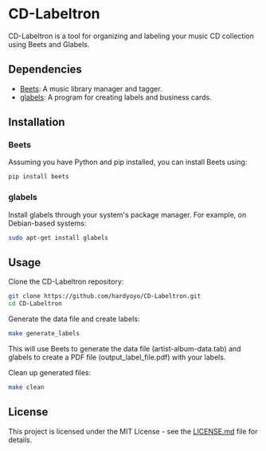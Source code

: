 # CD-Labeltron

CD-Labeltron is a tool for organizing and labeling your music CD collection using Beets and Glabels.

## Dependencies

- [Beets](https://beets.io/): A music library manager and tagger.
- [glabels](https://glabels.org/): A program for creating labels and business cards.

## Installation

### Beets

Assuming you have Python and pip installed, you can install Beets using:

```bash
pip install beets
```

### glabels
Install glabels through your system's package manager. For example, on Debian-based systems:

```bash
sudo apt-get install glabels
```
## Usage

Clone the CD-Labeltron repository:
```bash
git clone https://github.com/hardyoyo/CD-Labeltron.git
cd CD-Labeltron
```

Generate the data file and create labels:
```bash
make generate_labels
```
This will use Beets to generate the data file (artist-album-data.tab) and glabels to create a PDF file (output_label_file.pdf) with your labels.

Clean up generated files:
```bash
make clean
```
## License
This project is licensed under the MIT License - see the [LICENSE.md](LICENSE.md) file for details.
